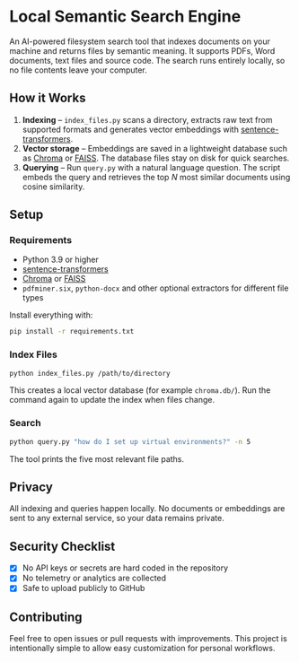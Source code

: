 # Local Semantic Search Engine

An AI-powered filesystem search tool that indexes documents on your machine and returns files by semantic meaning. It supports PDFs, Word documents, text files and source code. The search runs entirely locally, so no file contents leave your computer.

## How it Works

1. **Indexing** – `index_files.py` scans a directory, extracts raw text from supported formats and generates vector embeddings with [sentence-transformers](https://www.sbert.net/).
2. **Vector storage** – Embeddings are saved in a lightweight database such as [Chroma](https://github.com/chroma-core/chroma) or [FAISS](https://github.com/facebookresearch/faiss). The database files stay on disk for quick searches.
3. **Querying** – Run `query.py` with a natural language question. The script embeds the query and retrieves the top *N* most similar documents using cosine similarity.

## Setup

### Requirements

- Python 3.9 or higher
- [sentence-transformers](https://pypi.org/project/sentence-transformers/)
- [Chroma](https://github.com/chroma-core/chroma) or [FAISS](https://github.com/facebookresearch/faiss)
- `pdfminer.six`, `python-docx` and other optional extractors for different file types

Install everything with:

```bash
pip install -r requirements.txt
```

### Index Files

```bash
python index_files.py /path/to/directory
```

This creates a local vector database (for example `chroma.db/`). Run the command again to update the index when files change.

### Search

```bash
python query.py "how do I set up virtual environments?" -n 5
```

The tool prints the five most relevant file paths.

## Privacy

All indexing and queries happen locally. No documents or embeddings are sent to any external service, so your data remains private.

## Security Checklist

- [x] No API keys or secrets are hard coded in the repository
- [x] No telemetry or analytics are collected
- [x] Safe to upload publicly to GitHub

## Contributing

Feel free to open issues or pull requests with improvements. This project is intentionally simple to allow easy customization for personal workflows.

